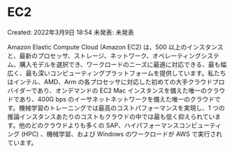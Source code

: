 # EC2

Created: 2022年3月9日 18:54
未発表: 未発表

Amazon Elastic Compute Cloud (Amazon EC2) は、500 以上のインスタンスと、最新のプロセッサ、ストレージ、ネットワーク、オペレーティングシステム、購入モデルを選択でき、ワークロードのニーズに最適に対応できる、最も幅広く、最も深いコンピューティングプラットフォームを提供しています。私たちはインテル、AMD、Arm の各プロセッサに対応した初めての大手クラウドプロバイダーであり、オンデマンドの EC2 Mac インスタンスを備えた唯一のクラウドであり、400G bps のイーサネットネットワークを備えた唯一のクラウドです。機械学習のトレーニングでは最高のコストパフォーマンスを実現し、1 つの推論インスタンスあたりのコストもクラウドの中では最も低く抑えられています。他のどのクラウドよりも多くの SAP、ハイパフォーマンスコンピューティング (HPC) 、機械学習、および Windows のワークロードが AWS で実行されています。